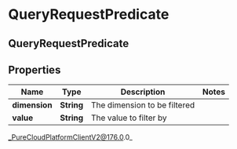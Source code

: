 # QueryRequestPredicate

## QueryRequestPredicate

## Properties

|Name | Type | Description | Notes|
|------------ | ------------- | ------------- | -------------|
| **dimension** | **String** | The dimension to be filtered | |
| **value** | **String** | The value to filter by | |



_PureCloudPlatformClientV2@176.0.0_
